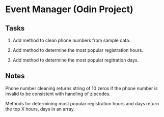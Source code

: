 # Event Manager (Odin Project)

## Tasks 

1. Add method to clean phone numbers from sample data.

2. Add method to determine the most popular registration hours.

3. Add method to determine the most populat regitration days. 

## Notes

Phone number cleaning returns string of 10 zeros if the phone number is invalid to be consistent with handling of zipcodes.

Methods for determining most popular registration hours and days return the top X hours, days in an array. 